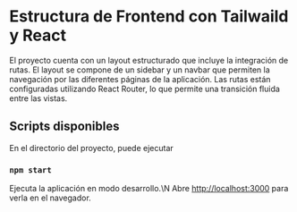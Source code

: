 # Estructura de Frontend con Tailwaild y React

El proyecto cuenta con un layout estructurado que incluye la integración de rutas. El layout se compone de un sidebar y un navbar que permiten la navegación por las diferentes páginas de la aplicación. Las rutas están configuradas utilizando React Router, lo que permite una transición fluida entre las vistas.

## Scripts disponibles

En el directorio del proyecto, puede ejecutar

### `npm start`

Ejecuta la aplicación en modo desarrollo.\N
Abre [http://localhost:3000](http://localhost:3000) para verla en el navegador.



